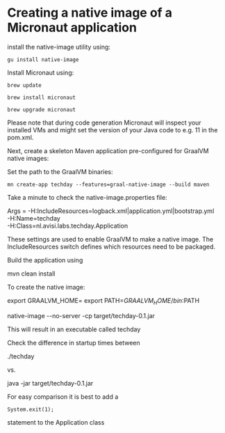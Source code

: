 # Creating a native image of a Micronaut application

install the native-image utility using:

``gu install native-image``

Install Micronaut using:

``brew update``

``brew install micronaut``

``brew upgrade micronaut``

Please note that during code generation Micronaut will inspect your installed VMs and might set the version of your Java code to e.g. 11 in the pom.xml.

Next, create a skeleton Maven application pre-configured for GraalVM native images:

Set the path to the GraalVM binaries:

``mn create-app techday --features=graal-native-image --build maven``

Take a minute to check the native-image.properties file:

Args = -H:IncludeResources=logback.xml|application.yml|bootstrap.yml \
       -H:Name=techday \
       -H:Class=nl.avisi.labs.techday.Application


These settings are used to enable GraalVM to make a native image. The IncludeResources switch defines which resources need to be packaged.

Build the application using 

mvn clean install

To create the native image:

export GRAALVM_HOME=<path to GraalVM Home>
export PATH=$GRAALVM_HOME/bin:$PATH

native-image --no-server -cp target/techday-0.1.jar

This will result in an executable called techday

Check the difference in startup times between 

./techday

vs. 

java -jar target/techday-0.1.jar

For easy comparison it is best to add a 

``System.exit(1);``

statement to the Application class








